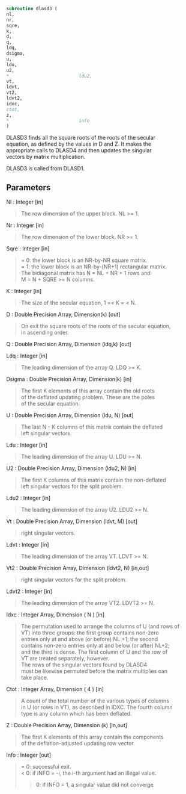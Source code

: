 ```fortran  
subroutine dlasd3 (  
nl,  
nr,  
sqre,  
k,  
d,  
q,  
ldq,  
dsigma,  
u,  
ldu,  
u2,  
*                          ldu2,  
vt,  
ldvt,  
vt2,  
ldvt2,  
idxc,  
ctot,  
z,  
*                          info  
)  
```  
  
DLASD3 finds all the square roots of the roots of the secular  
equation, as defined by the values in D and Z.  It makes the  
appropriate calls to DLASD4 and then updates the singular  
vectors by matrix multiplication.  
  
DLASD3 is called from DLASD1.  
  
## Parameters  
Nl : Integer [in]  
> The row dimension of the upper block.  NL >= 1.  
  
Nr : Integer [in]  
> The row dimension of the lower block.  NR >= 1.  
  
Sqre : Integer [in]  
> = 0: the lower block is an NR-by-NR square matrix.  
> = 1: the lower block is an NR-by-(NR+1) rectangular matrix.  
> The bidiagonal matrix has N = NL + NR + 1 rows and  
> M = N + SQRE >= N columns.  
  
K : Integer [in]  
> The size of the secular equation, 1 =< K = < N.  
  
D : Double Precision Array, Dimension(k) [out]  
> On exit the square roots of the roots of the secular equation,  
> in ascending order.  
  
Q : Double Precision Array, Dimension (ldq,k) [out]  
  
Ldq : Integer [in]  
> The leading dimension of the array Q.  LDQ >= K.  
  
Dsigma : Double Precision Array, Dimension(k) [in]  
> The first K elements of this array contain the old roots  
> of the deflated updating problem.  These are the poles  
> of the secular equation.  
  
U : Double Precision Array, Dimension (ldu, N) [out]  
> The last N - K columns of this matrix contain the deflated  
> left singular vectors.  
  
Ldu : Integer [in]  
> The leading dimension of the array U.  LDU >= N.  
  
U2 : Double Precision Array, Dimension (ldu2, N) [in]  
> The first K columns of this matrix contain the non-deflated  
> left singular vectors for the split problem.  
  
Ldu2 : Integer [in]  
> The leading dimension of the array U2.  LDU2 >= N.  
  
Vt : Double Precision Array, Dimension (ldvt, M) [out]  
> right singular vectors.  
  
Ldvt : Integer [in]  
> The leading dimension of the array VT.  LDVT >= N.  
  
Vt2 : Double Precision Array, Dimension (ldvt2, N) [in,out]  
> right singular vectors for the split problem.  
  
Ldvt2 : Integer [in]  
> The leading dimension of the array VT2.  LDVT2 >= N.  
  
Idxc : Integer Array, Dimension ( N ) [in]  
> The permutation used to arrange the columns of U (and rows of  
> VT) into three groups:  the first group contains non-zero  
> entries only at and above (or before) NL +1; the second  
> contains non-zero entries only at and below (or after) NL+2;  
> and the third is dense. The first column of U and the row of  
> VT are treated separately, however.  
> The rows of the singular vectors found by DLASD4  
> must be likewise permuted before the matrix multiplies can  
> take place.  
  
Ctot : Integer Array, Dimension ( 4 ) [in]  
> A count of the total number of the various types of columns  
> in U (or rows in VT), as described in IDXC. The fourth column  
> type is any column which has been deflated.  
  
Z : Double Precision Array, Dimension (k) [in,out]  
> The first K elements of this array contain the components  
> of the deflation-adjusted updating row vector.  
  
Info : Integer [out]  
> = 0:  successful exit.  
> < 0:  if INFO = -i, the i-th argument had an illegal value.  
> > 0:  if INFO = 1, a singular value did not converge  
  
